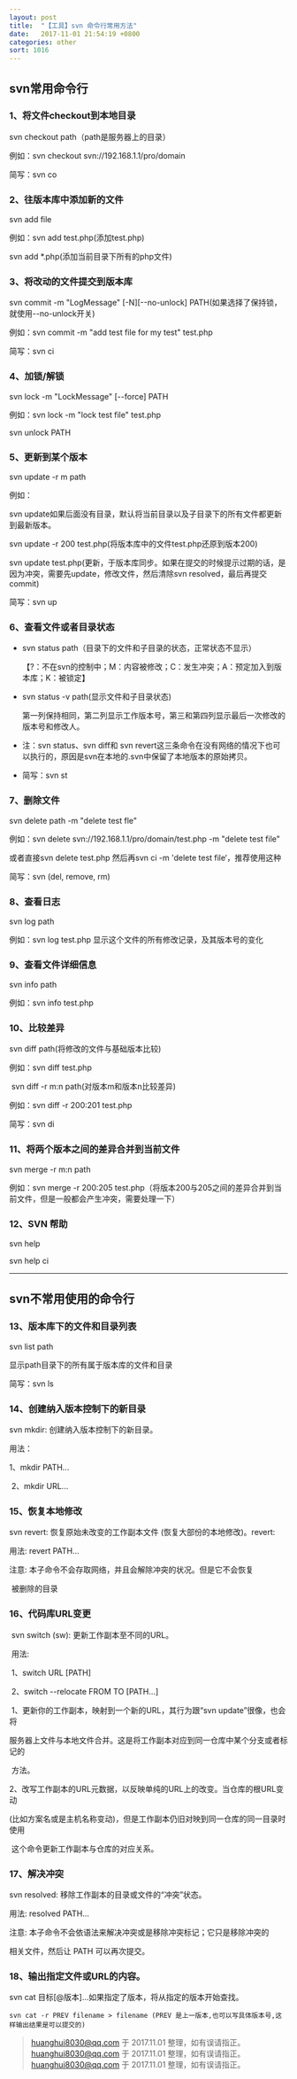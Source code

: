 ```yaml
---
layout: post
title:  "【工具】svn 命令行常用方法"
date:   2017-11-01 21:54:19 +0800
categories: other
sort: 1016
---
```


## svn常用命令行

### 1、将文件checkout到本地目录 

  svn checkout path（path是服务器上的目录） 

   例如：svn checkout svn://192.168.1.1/pro/domain 

   简写：svn co 

### 2、往版本库中添加新的文件 

svn add file 

例如：svn add test.php(添加test.php) 

svn add *.php(添加当前目录下所有的php文件) 

### 3、将改动的文件提交到版本库 

svn commit -m "LogMessage" [-N][--no-unlock] PATH(如果选择了保持锁，就使用--no-unlock开关) 

 例如：svn commit -m "add test file for my test" test.php 

 简写：svn ci 

### 4、加锁/解锁  

svn lock -m "LockMessage" [--force] PATH 

例如：svn lock -m "lock test file" test.php 

svn unlock PATH 

### 5、更新到某个版本 

svn update -r m path 

例如： 

   svn update如果后面没有目录，默认将当前目录以及子目录下的所有文件都更新到最新版本。 

   svn update -r 200 test.php(将版本库中的文件test.php还原到版本200) 

   svn update test.php(更新，于版本库同步。如果在提交的时候提示过期的话，是因为冲突，需要先update，修改文件，然后清除svn resolved，最后再提交commit)

 简写：svn up 

### 6、查看文件或者目录状态 

- svn status path（目录下的文件和子目录的状态，正常状态不显示） 

     【?：不在svn的控制中；M：内容被修改；C：发生冲突；A：预定加入到版本库；K：被锁定】 

- svn status -v path(显示文件和子目录状态) 

     第一列保持相同，第二列显示工作版本号，第三和第四列显示最后一次修改的版本号和修改人。 

- 注：svn status、svn diff和 svn revert这三条命令在没有网络的情况下也可以执行的，原因是svn在本地的.svn中保留了本地版本的原始拷贝。

- 简写：svn st 

### 7、删除文件 

svn delete path -m "delete test fle" 

  例如：svn delete svn://192.168.1.1/pro/domain/test.php -m "delete test file" 

  或者直接svn delete test.php 然后再svn ci -m 'delete test file‘，推荐使用这种 

  简写：svn (del, remove, rm) 

### 8、查看日志 

svn log path 

例如：svn log test.php 显示这个文件的所有修改记录，及其版本号的变化 

### 9、查看文件详细信息 

svn info path 

例如：svn info test.php 

### 10、比较差异 

svn diff path(将修改的文件与基础版本比较) 

  例如：svn diff test.php 

​       svn diff -r m:n path(对版本m和版本n比较差异) 

  例如：svn diff -r 200:201 test.php 

  简写：svn di 

### 11、将两个版本之间的差异合并到当前文件 

svn merge -r m:n path 

例如：svn merge -r 200:205 test.php（将版本200与205之间的差异合并到当前文件，但是一般都会产生冲突，需要处理一下） 

### 12、SVN 帮助  

svn help 

svn help ci



----



##  svn不常用使用的命令行 

### 13、版本库下的文件和目录列表 

svn list path 

  显示path目录下的所有属于版本库的文件和目录 

  简写：svn ls  

### 14、创建纳入版本控制下的新目录 

svn mkdir: 创建纳入版本控制下的新目录。 

用法：

 1、mkdir PATH... 

​        2、mkdir URL... 

### 15、恢复本地修改 

svn revert: 恢复原始未改变的工作副本文件 (恢复大部份的本地修改)。revert: 

用法: revert PATH... 

注意: 本子命令不会存取网络，并且会解除冲突的状况。但是它不会恢复 

​        被删除的目录 

### 16、代码库URL变更 

​    svn switch (sw): 更新工作副本至不同的URL。 

​    用法: 

​	  1、switch URL [PATH] 

​          2、switch --relocate FROM TO [PATH...] 

 

​          1、更新你的工作副本，映射到一个新的URL，其行为跟“svn update”很像，也会将 

​             服务器上文件与本地文件合并。这是将工作副本对应到同一仓库中某个分支或者标记的 

​             方法。 

​          2、改写工作副本的URL元数据，以反映单纯的URL上的改变。当仓库的根URL变动 

​             (比如方案名或是主机名称变动)，但是工作副本仍旧对映到同一仓库的同一目录时使用 

​             这个命令更新工作副本与仓库的对应关系。 

### 17、解决冲突 

svn resolved: 移除工作副本的目录或文件的“冲突”状态。 

  用法: resolved PATH... 

  注意: 本子命令不会依语法来解决冲突或是移除冲突标记；它只是移除冲突的 

  相关文件，然后让 PATH 可以再次提交。 

### 18、输出指定文件或URL的内容。 

svn cat 目标[@版本]...如果指定了版本，将从指定的版本开始查找。 

    svn cat -r PREV filename > filename (PREV 是上一版本,也可以写具体版本号,这样输出结果是可以提交的)

> huanghui8030@qq.com 于 2017.11.01  整理，如有误请指正。
> huanghui8030@qq.com 于 2017.11.01  整理，如有误请指正。
> huanghui8030@qq.com 于 2017.11.01  整理，如有误请指正。